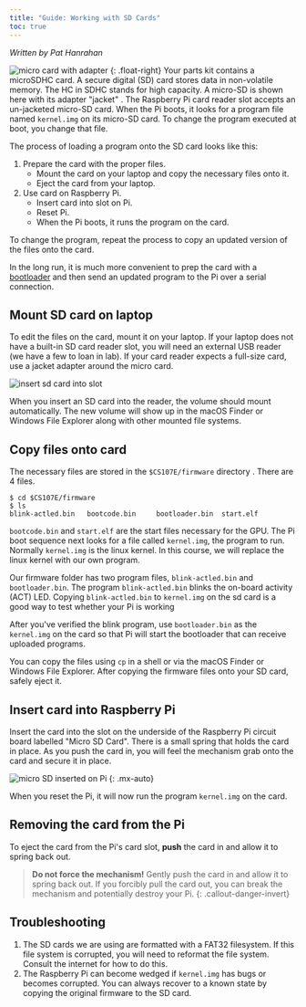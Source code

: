 ```yaml
---
title: "Guide: Working with SD Cards"
toc: true
---
```


*Written by Pat Hanrahan*

![micro card with adapter](../images/sd.kingston.jpg)
{: .float-right}
Your parts kit contains a microSDHC card. A secure digital (SD) card
stores data in non-volatile memory. The HC in SDHC stands for high
capacity. A micro-SD is shown here with its adapter "jacket" . The Raspberry Pi card reader slot accepts an un-jacketed micro-SD card. When the Pi boots, it looks for a program file named `kernel.img` on its micro-SD card. To change the program executed at boot, you change that file. 

The process of loading a program onto the SD card looks like this:

1. Prepare the card with the proper files. 
    - Mount the card on your laptop and copy the necessary files onto it. 
    - Eject the card from your laptop.
2. Use card on Raspberry Pi.
    - Insert card into slot on Pi. 
    - Reset Pi.
    - When the Pi boots, it runs the program on the card.

To change the program, repeat the process to copy an updated version of the files onto the card. 

In the long run, it is much more convenient to prep the card with a [bootloader](/guides/bootloader) and then send an updated program to the Pi over a serial connection.

## Mount SD card on laptop
To edit the files on the card, mount it on your laptop. If your laptop does not have a built-in SD card reader slot, you will need an external USB reader (we have a few to loan in lab). If your card reader expects a full-size card, use a jacket adapter around the micro card.

![insert sd card into slot](../images/sd.mac.jpg)

When you insert an SD card into the reader, the volume should mount automatically. The new volume will show up in the macOS Finder or Windows File Explorer along with other mounted file systems.

## Copy files onto card
The necessary files are stored in the `$CS107E/firmware` directory . There are 4 files.

```console
$ cd $CS107E/firmware
$ ls
blink-actled.bin   bootcode.bin     bootloader.bin  start.elf
```

`bootcode.bin` and `start.elf` are the start files necessary for the GPU. The Pi boot sequence next looks for a file called `kernel.img`, the program to run. Normally `kernel.img` is the linux kernel. In this course, we will replace the linux kernel with our own program.

Our firmware folder has two program files, `blink-actled.bin` and
`bootloader.bin`.  The program `blink-actled.bin`
blinks the on-board activity (ACT) LED.  Copying `blink-actled.bin`
to `kernel.img` on the sd card is a good way to test whether your Pi is working

After you've verified the blink program, use `bootloader.bin` as the `kernel.img` on the card so that Pi will start the bootloader that can receive uploaded programs. 

You can copy the files using `cp` in a shell or via the macOS Finder or Windows File Explorer. After copying the firmware files onto your SD card, safely eject it.

## Insert card into Raspberry Pi
Insert the card into the slot on the underside of the Raspberry Pi circuit board labelled "Micro SD Card". There is a small spring that holds the card in place. As you push the card in, you will feel the mechanism grab onto the card and secure it in place.

![micro SD inserted on Pi](../images/sd.pi.jpg)
{: .mx-auto}

When you reset the Pi, it will now run the program `kernel.img` on the  card.

## Removing the card from the Pi
To eject the card from the Pi's card slot, __push__ the card in and allow it to spring back out.

>**Do not force the mechanism!** Gently push the card in and allow it to spring back out. If you forcibly pull the card out, you can break the mechanism and potentially destroy your Pi.
{: .callout-danger-invert}

## Troubleshooting

1.  The SD cards we are using are formatted with a FAT32 filesystem. If this
    file system is corrupted, you will need to reformat the file system.
    Consult the internet for how to do this.
2.  The Raspberry Pi can become wedged if `kernel.img` has bugs or
    becomes corrupted. You can always recover to a known state by copying the
    original firmware to the SD card.

